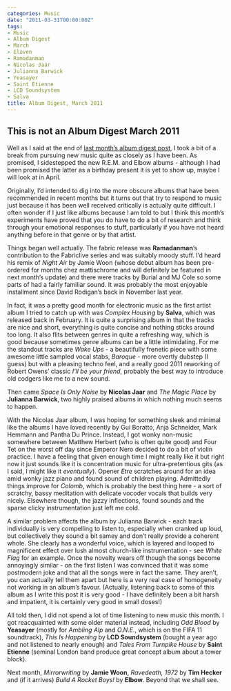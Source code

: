 ```yaml
---
categories: Music
date: "2011-03-31T00:00:00Z"
tags:
- Music
- Album Digest
- March
- Eleven
- Ramadanman
- Nicolas Jaar
- Julianna Barwick
- Yeasayer
- Saint Etienne
- LCD Soundsystem
- Salva
title: Album Digest, March 2011
---
```


## This is not an Album Digest March 2011

Well as I said at the end of [last month’s album digest post](/album-digest-february-2011/), I took a bit of a break from pursuing new music quite as closely as I have been. As promised, I sidestepped the new R.E.M. and Elbow albums - although I had been promised the latter as a birthday present it is yet to show up, maybe I will look at in April.

Originally, I’d intended to dig into the more obscure albums that have been recommended in recent months but it turns out that try to respond to music just because it has been well received critically is actually quite difficult. I often wonder if I just like albums because I am told to but I think this month’s experiments have proved that you do have to do a bit of research and think through your emotional responses to stuff, particularly if you have not heard anything before in that genre or by that artist.

Things began well actually. The fabric release was **Ramadanman**’s contribution to the Fabriclive series and was suitably moody stuff. I’d heard his remix of _Night Air_ by Jamie Woon (whose debut album has been pre-ordered for months chez mattischrome and will definitely be featured in next month’s update) and there were tracks by Burial and MJ Cole so some parts of had a fairly familiar sound. It was probably the most enjoyable installment since David Rodigan’s back in November last year.

In fact, it was a pretty good month for electronic music as the first artist album I tried to catch up with was _Complex Housing_ by **Salva**, which was released back in February.  It is quite a surprising album in that the tracks are nice and short, everything is quite concise and nothing sticks around too long. It also flits between genres in quite a refreshing way, which is good because sometimes genre albums can be a little intimidating. For me the standout tracks are _Wake Ups_ - a beautifully frenetic piece with some awesome little sampled vocal stabs, _Baroque_ - more overtly dubstep (I guess) but with a pleasing techno feel, and a really good 2011 reworking of Robert Owens’ classic _I’ll be your friend_, probably the best way to introduce old codgers like me to a new sound.

Then came _Space Is Only Noise_ by **Nicolas Jaar** and _The Magic Place_ by **Julianna Barwick**, two highly praised albums in which nothing much seems to happen.

With the Nicolas Jaar album, I was hoping for something sleek and minimal like the albums I have loved recently by Gui Boratto, Anja Schneider, Mark Hemmann and Pantha Du Prince. Instead, I got wonky non-music somewhere between Matthew Herbert (who is often quite good) and Four Tet on the worst off day since Emperor Nero decided to do a bit of violin practice. I have a feeling that given enough time I might really like it but right now it just sounds like it is concentration music for ultra-pretentious gits (as I said, I might like it _eventually_). Opener _Etre_ scratches around for an idea amid wonky jazz piano and found sound of children playing. Admittedly things improve for _Colomb_, which is probably the best thing here - a sort of scratchy, bassy meditation with delicate vocoder vocals that builds very nicely. Elsewhere though, the jazzy inflections, found sounds and the sparse clicky instrumentation just left me cold.

A similar problem affects the album by Julianna Barwick - each track individually is very compelling to listen to, especially when cranked up loud, but collectively they sound a bit samey and don’t really provide a coherent whole. She clearly has a wonderful voice, which is layered and looped to magnificent effect over lush almost church-like instrumentation - see _White Flag_ for an example. Once the novelty wears off though the songs become annoyingly similar - on the first listen I was convinced that it was some postmodern joke and that all the songs were in fact the same. They aren’t, you can actually tell them apart but here is a very real case of homogeneity not working in an album’s favour. (Actually, listening back to some of this album as I write this post it is very good - I have definitely been a bit harsh and impatient, it is certainly very good in small doses!)

All told then, I did not spend a lot of time listening to new music this month. I got reacquainted with some older material instead, including _Odd Blood_ by **Yeasayer** (mostly for _Ambling Alp_ and _O.N.E._, which is on the FIFA 11 soundtrack), _This Is Happening_ by **LCD Soundsystem** (bought a year ago and not listened to nearly enough) and _Tales From Turnpike House_ by **Saint Etienne** (seminal London band produce great concept album about a tower block).

Next month, _Mirrorwriting_ by **Jamie Woon**, _Ravedeath, 1972_ by **Tim Hecker** and (if it arrives) _Build A Rocket Boys!_ by **Elbow**. Beyond that we shall see.


